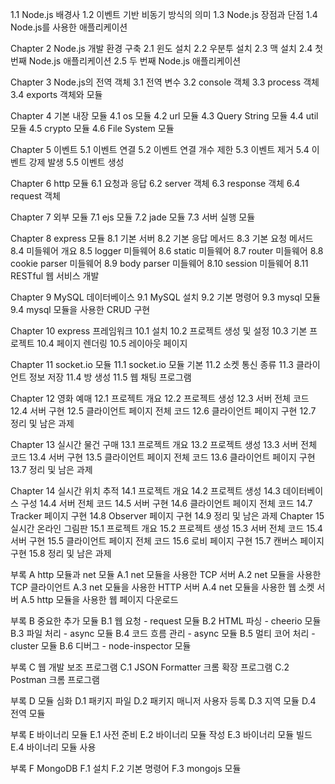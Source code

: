 
1.1 Node.js 배경사
1.2 이벤트 기반 비동기 방식의 의미
1.3 Node.js 장점과 단점
1.4 Node.js를 사용한 애플리케이션

 

Chapter 2 Node.js 개발 환경 구축
2.1 윈도 설치
2.2 우분투 설치
2.3 맥 설치
2.4 첫 번째 Node.js 애플리케이션
2.5 두 번째 Node.js 애플리케이션

 

Chapter 3 Node.js의 전역 객체
3.1 전역 변수
3.2 console 객체
3.3 process 객체
3.4 exports 객체와 모듈

 

Chapter 4 기본 내장 모듈
4.1 os 모듈
4.2 url 모듈
4.3 Query String 모듈
4.4 util 모듈
4.5 crypto 모듈
4.6 File System 모듈

 

Chapter 5 이벤트
5.1 이벤트 연결
5.2 이벤트 연결 개수 제한
5.3 이벤트 제거
5.4 이벤트 강제 발생
5.5 이벤트 생성

 

Chapter 6 http 모듈
6.1 요청과 응답
6.2 server 객체
6.3 response 객체
6.4 request 객체

 

Chapter 7 외부 모듈
7.1 ejs 모듈
7.2 jade 모듈
7.3 서버 실행 모듈

 

Chapter 8 express 모듈
8.1 기본 서버
8.2 기본 응답 메서드
8.3 기본 요청 메서드
8.4 미들웨어 개요
8.5 logger 미들웨어
8.6 static 미들웨어
8.7 router 미들웨어
8.8 cookie parser 미들웨어
8.9 body parser 미들웨어
8.10 session 미들웨어
8.11 RESTful 웹 서비스 개발

 

Chapter 9 MySQL 데이터베이스
9.1 MySQL 설치
9.2 기본 명령어
9.3 mysql 모듈
9.4 mysql 모듈을 사용한 CRUD 구현

 

Chapter 10 express 프레임워크
10.1 설치
10.2 프로젝트 생성 및 설정
10.3 기본 프로젝트
10.4 페이지 렌더링
10.5 레이아웃 페이지

 

Chapter 11 socket.io 모듈
11.1 socket.io 모듈 기본
11.2 소켓 통신 종류
11.3 클라이언트 정보 저장
11.4 방 생성
11.5 웹 채팅 프로그램

 

Chapter 12 영화 예매
12.1 프로젝트 개요
12.2 프로젝트 생성
12.3 서버 전체 코드
12.4 서버 구현
12.5 클라이언트 페이지 전체 코드
12.6 클라이언트 페이지 구현
12.7 정리 및 남은 과제

 

Chapter 13 실시간 물건 구매
13.1 프로젝트 개요
13.2 프로젝트 생성
13.3 서버 전체 코드
13.4 서버 구현
13.5 클라이언트 페이지 전체 코드
13.6 클라이언트 페이지 구현
13.7 정리 및 남은 과제

 

Chapter 14 실시간 위치 추적
14.1 프로젝트 개요
14.2 프로젝트 생성
14.3 데이터베이스 구성
14.4 서버 전체 코드
14.5 서버 구현
14.6 클라이언트 페이지 전체 코드
14.7 Tracker 페이지 구현
14.8 Observer 페이지 구현
14.9 정리 및 남은 과제
Chapter 15 실시간 온라인 그림판
15.1 프로젝트 개요
15.2 프로젝트 생성
15.3 서버 전체 코드
15.4 서버 구현
15.5 클라이언트 페이지 전체 코드
15.6 로비 페이지 구현
15.7 캔버스 페이지 구현
15.8 정리 및 남은 과제

 

부록 A http 모듈과 net 모듈
A.1 net 모듈을 사용한 TCP 서버
A.2 net 모듈을 사용한 TCP 클라이언트
A.3 net 모듈을 사용한 HTTP 서버
A.4 net 모듈을 사용한 웹 소켓 서버
A.5 http 모듈을 사용한 웹 페이지 다운로드

 

부록 B 중요한 추가 모듈
B.1 웹 요청 - request 모듈
B.2 HTML 파싱 - cheerio 모듈
B.3 파일 처리 - async 모듈
B.4 코드 흐름 관리 - async 모듈
B.5 멀티 코어 처리 - cluster 모듈
B.6 디버그 - node-inspector 모듈

 

부록 C 웹 개발 보조 프로그램
C.1 JSON Formatter 크롬 확장 프로그램
C.2 Postman 크롬 프로그램

 

부록 D 모듈 심화
D.1 패키지 파일
D.2 패키지 매니저 사용자 등록
D.3 지역 모듈
D.4 전역 모듈

 

부록 E 바이너리 모듈
E.1 사전 준비
E.2 바이너리 모듈 작성
E.3 바이너리 모듈 빌드
E.4 바이너리 모듈 사용

 

부록 F MongoDB
F.1 설치
F.2 기본 명령어
F.3 mongojs 모듈
